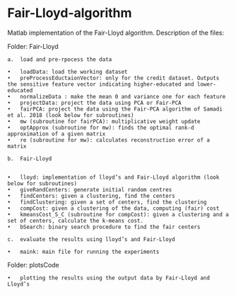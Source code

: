 # Fair-Lloyd-algorithm
Matlab implementation of the Fair-Lloyd algorithm. Description of the files:

Folder: Fair-Lloyd

	a.	load and pre-rpocess the data

	•	loadData: load the working dataset
	•	preProcessEductaionVector: only for the credit dataset. Outputs the sensitive feature vector indicating higher-educated and lower-educated
	•	normalizeData : make the mean 0 and variance one for each feature
	•	projectData: project the data using PCA or Fair-PCA
	•	fairPCA: project the data using the Fair-PCA algorithm of Samadi et al. 2018 (look below for subroutines)
	•	mw (subroutine for fairPCA): multiplicative weight update
	•	optApprox (subroutine for mw): finds the optimal rank-d approximation of a given matrix
	•	re (subroutine for mw): calculates reconstruction error of a matrix

	b.	Fair-Lloyd


	•	lloyd: implementation of lloyd’s and Fair-Lloyd algorithm (look below for subroutines)
	•	giveRandCenters: generate initial random centres
	•	findCenters: given a clustering, find the centers
	•	findClustering: given a set of centers, find the clustering
	•	compCost: given a clustering of the data, computing (fair) cost
	•	kmeansCost_S_C (subroutine for compCost): given a clustering and a set of centers, calculate the k-means cost. 
	•	bSearch: binary search procedure to find the fair centers

	c.	evaluate the results using lloyd’s and Fair-Lloyd

	•	maink: main file for running the experiments

Folder: plotsCode

	•	plotting the results using the output data by Fair-Lloyd and Lloyd’s



